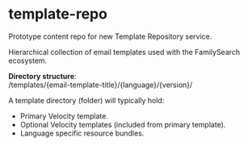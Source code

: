 # template-repo
Prototype content repo for new Template Repository service.

Hierarchical collection of email templates used with the FamilySearch ecosystem.

__Directory structure__:  
  /templates/{email-template-title}/{language}/{version}/
  
A template directory (folder) will typically hold:
* Primary Velocity template.
* Optional Velocity templates (included from primary template).
* Language specific resource bundles.
  
